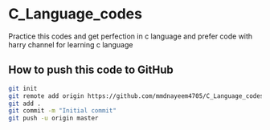 # C_Language_codes
Practice this codes and get perfection in c language and prefer code with harry channel for learning c language

## How to push this code to GitHub

```sh
git init
git remote add origin https://github.com/mmdnayeem4705/C_Language_codes.git
git add .
git commit -m "Initial commit"
git push -u origin master
```
